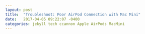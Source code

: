 ```yaml
---
layout: post
title:  "Troubleshoot: Poor AirPod Connection with Mac Mini"
date:   2017-04-05 09:22:07 -0400
categories: jekyll tech ccannon Apple AirPods MacMini
---
```

